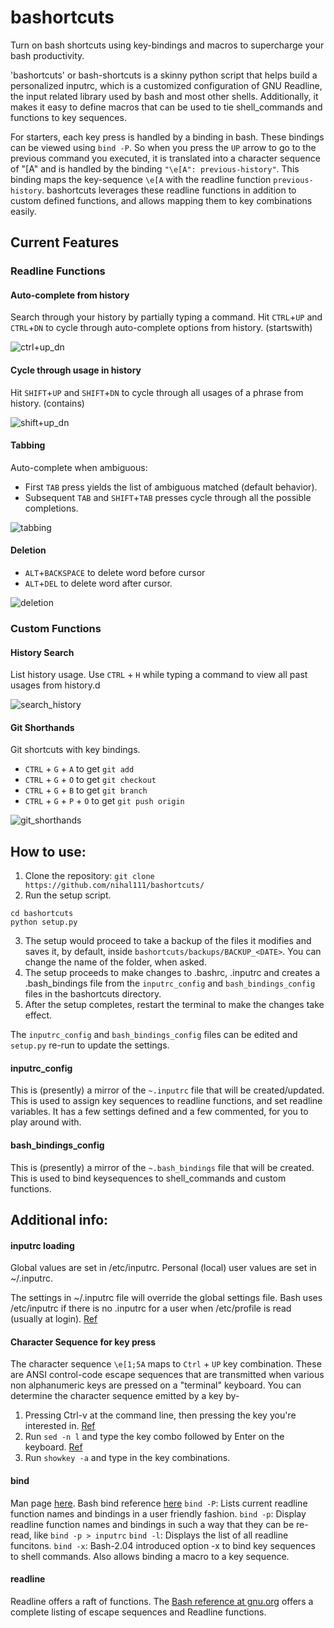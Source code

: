 # bashortcuts

Turn on bash shortcuts using key-bindings and macros to supercharge your bash productivity.

'bashortcuts' or bash-shortcuts is a skinny python script that helps build a personalized inputrc, which is a customized configuration of GNU Readline, the input related library used by bash and most other shells. Additionally, it makes it easy to define macros that can be used to tie shell_commands and functions to key sequences.

For starters, each key press is handled by a binding in bash. These bindings can be viewed using `bind -P`. So when you press the `UP` arrow to go to the previous command you executed, it is translated into a character sequence of "[A" and is handled by the binding `"\e[A": previous-history"`. This binding maps the key-sequence `\e[A` with the readline function `previous-history`. bashortcuts leverages these readline functions in addition to custom defined functions, and allows mapping them to key combinations easily.

## Current Features
### Readline Functions
#### Auto-complete from history
Search through your history by partially typing a command. Hit `CTRL`+`UP` and `CTRL`+`DN` to cycle through auto-complete options from history. (startswith)

![ctrl+up_dn](gifs/ctrl+up_dn.gif "ctrl+up_dn")

#### Cycle through usage in history
Hit `SHIFT`+`UP` and `SHIFT`+`DN` to cycle through all usages of a phrase from history. (contains)

![shift+up_dn](gifs/shift+up_dn.gif "shift+up_dn")

#### Tabbing
Auto-complete when ambiguous: 
- First `TAB` press yields the list of ambiguous matched (default behavior).
- Subsequent `TAB` and `SHIFT`+`TAB` presses cycle through all the possible completions.

![tabbing](gifs/tabbing.gif "tabbing")

#### Deletion
- `ALT`+`BACKSPACE` to delete word before cursor
- `ALT`+`DEL` to delete word after cursor.

![deletion](gifs/deletion.gif "deletion")

### Custom Functions
#### History Search
List history usage. Use `CTRL` + `H` while typing a command to view all past usages from history.d

![search_history](gifs/search_history.gif "search_history")

#### Git Shorthands
Git shortcuts with key bindings.
- `CTRL` + `G` + `A` to get `git add `
- `CTRL` + `G` + `O` to get `git checkout `
- `CTRL` + `G` + `B` to get `git branch `
- `CTRL` + `G` + `P` + `O` to get `git push origin `

![git_shorthands](gifs/git_shorthands.gif "git_shorthands")

## How to use:
1. Clone the repository: `git clone https://github.com/nihal111/bashortcuts/`
2. Run the setup script.
```
cd bashortcuts
python setup.py
```
3. The setup would proceed to take a backup of the files it modifies and saves it, by default, inside `bashortcuts/backups/BACKUP_<DATE>`. You can change the name of the folder, when asked.
4. The setup proceeds to make changes to .bashrc, .inputrc and creates a .bash_bindings file from the `inputrc_config` and `bash_bindings_config` files in the bashortcuts directory.
5. After the setup completes, restart the terminal to make the changes take effect.

The `inputrc_config` and `bash_bindings_config` files can be edited and `setup.py` re-run to update the settings.

#### inputrc_config
This is (presently) a mirror of the `~.inputrc` file that will be created/updated. This is used to assign key sequences to readline functions, and set readline variables. It has a few settings defined and a few commented, for you to play around with.

#### bash_bindings_config
This is (presently) a mirror of the `~.bash_bindings` file that will be created. This is used to bind keysequences to shell_commands and custom functions.

## Additional info:

#### inputrc loading
Global values are set in /etc/inputrc. Personal (local) user values are set in ~/.inputrc.

The settings in ~/.inputrc file will override the global settings file. Bash uses /etc/inputrc if there is no .inputrc for a user when /etc/profile is read (usually at login). [Ref](http://www.softpanorama.org/Scripting/Shellorama/Bash_as_command_interpreter/inputrc.shtml)

#### Character Sequence for key press
The character sequence `\e[1;5A` maps to `Ctrl` + `UP` key combination.
These are ANSI control-code escape sequences that are transmitted when various non alphanumeric keys are pressed on a "terminal" keyboard. You can determine the character sequence emitted by a key by-
1. Pressing Ctrl-v at the command line, then pressing the key you're interested in. [Ref](https://stackoverflow.com/questions/4200800/in-bash-how-do-i-bind-a-function-key-to-a-command)
2. Run `sed -n l` and type the key combo followed by Enter on the keyboard. [Ref](https://unix.stackexchange.com/questions/76566/where-do-i-find-a-list-of-terminal-key-codes-to-remap-shortcuts-in-bash)
3. Run `showkey -a` and type in the key combinations.


#### bind
Man page [here](https://ss64.com/bash/bind.html). Bash bind reference [here](https://www.gnu.org/software/bash/manual/bashref.html#Bash-Builtins)
`bind -P`: Lists current readline function names and bindings in a user friendly fashion.
`bind -p`: Display readline function names and bindings in such a way that they can be re-read, like `bind -p > inputrc`
`bind -l`: Displays the list of all readline funcitons.
`bind -x`: Bash-2.04 introduced option -x to bind key sequences to shell commands. Also allows binding a macro to a key sequence.

#### readline
Readline offers a raft of functions. The [Bash reference at gnu.org](https://www.gnu.org/software/bash/manual/bashref.html#Command-Line-Editing) offers a complete listing of escape sequences and Readline functions.

